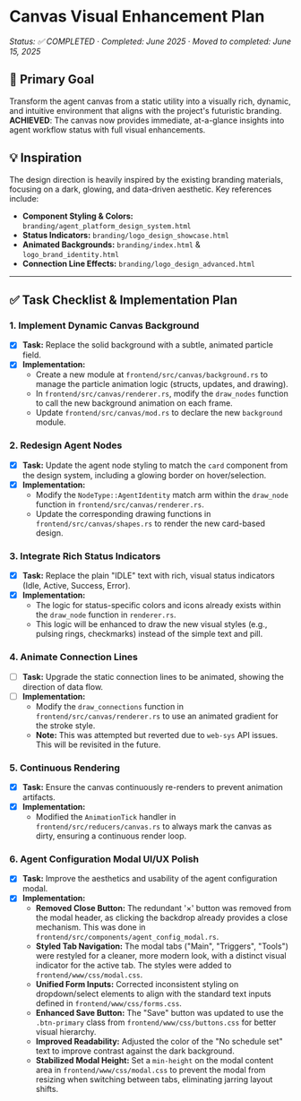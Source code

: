 # Canvas Visual Enhancement Plan

*Status: ✅ COMPLETED*  ·  *Completed: June 2025*  ·  *Moved to completed: June 15, 2025*

## 🎯 **Primary Goal**

Transform the agent canvas from a static utility into a visually rich, dynamic, and intuitive environment that aligns with the project's futuristic branding. **ACHIEVED**: The canvas now provides immediate, at-a-glance insights into agent workflow status with full visual enhancements.

## 💡 **Inspiration**

The design direction is heavily inspired by the existing branding materials, focusing on a dark, glowing, and data-driven aesthetic. Key references include:

-   **Component Styling & Colors:** `branding/agent_platform_design_system.html`
-   **Status Indicators:** `branding/logo_design_showcase.html`
-   **Animated Backgrounds:** `branding/index.html` & `logo_brand_identity.html`
-   **Connection Line Effects:** `branding/logo_design_advanced.html`

---

## ✅ **Task Checklist & Implementation Plan**

### 1. Implement Dynamic Canvas Background

-   [x] **Task:** Replace the solid background with a subtle, animated particle field.
-   [x] **Implementation:**
    -   Create a new module at `frontend/src/canvas/background.rs` to manage the particle animation logic (structs, updates, and drawing).
    -   In `frontend/src/canvas/renderer.rs`, modify the `draw_nodes` function to call the new background animation on each frame.
    -   Update `frontend/src/canvas/mod.rs` to declare the new `background` module.

### 2. Redesign Agent Nodes

-   [x] **Task:** Update the agent node styling to match the `card` component from the design system, including a glowing border on hover/selection.
-   [x] **Implementation:**
    -   Modify the `NodeType::AgentIdentity` match arm within the `draw_node` function in `frontend/src/canvas/renderer.rs`.
    -   Update the corresponding drawing functions in `frontend/src/canvas/shapes.rs` to render the new card-based design.

### 3. Integrate Rich Status Indicators

-   [x] **Task:** Replace the plain "IDLE" text with rich, visual status indicators (Idle, Active, Success, Error).
-   [x] **Implementation:**
    -   The logic for status-specific colors and icons already exists within the `draw_node` function in `renderer.rs`.
    -   This logic will be enhanced to draw the new visual styles (e.g., pulsing rings, checkmarks) instead of the simple text and pill.

### 4. Animate Connection Lines

-   [ ] **Task:** Upgrade the static connection lines to be animated, showing the direction of data flow.
-   [ ] **Implementation:**
    -   Modify the `draw_connections` function in `frontend/src/canvas/renderer.rs` to use an animated gradient for the stroke style.
    -   **Note:** This was attempted but reverted due to `web-sys` API issues. This will be revisited in the future.

### 5. Continuous Rendering

-   [x] **Task:** Ensure the canvas continuously re-renders to prevent animation artifacts.
-   [x] **Implementation:**
    -   Modified the `AnimationTick` handler in `frontend/src/reducers/canvas.rs` to always mark the canvas as dirty, ensuring a continuous render loop.

### 6. Agent Configuration Modal UI/UX Polish

-   [x] **Task:** Improve the aesthetics and usability of the agent configuration modal.
-   [x] **Implementation:**
    -   **Removed Close Button:** The redundant '×' button was removed from the modal header, as clicking the backdrop already provides a close mechanism. This was done in `frontend/src/components/agent_config_modal.rs`.
    -   **Styled Tab Navigation:** The modal tabs ("Main", "Triggers", "Tools") were restyled for a cleaner, more modern look, with a distinct visual indicator for the active tab. The styles were added to `frontend/www/css/modal.css`.
    -   **Unified Form Inputs:** Corrected inconsistent styling on dropdown/select elements to align with the standard text inputs defined in `frontend/www/css/forms.css`.
    -   **Enhanced Save Button:** The "Save" button was updated to use the `.btn-primary` class from `frontend/www/css/buttons.css` for better visual hierarchy.
    -   **Improved Readability:** Adjusted the color of the "No schedule set" text to improve contrast against the dark background.
    -   **Stabilized Modal Height:** Set a `min-height` on the modal content area in `frontend/www/css/modal.css` to prevent the modal from resizing when switching between tabs, eliminating jarring layout shifts.
